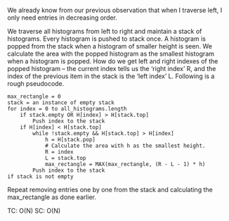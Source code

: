 We already know from our previous observation that when I traverse left, I only need entries in decreasing order.

We traverse all histograms from left to right and maintain a stack of histograms. Every histogram is pushed to stack once. A histogram is popped from the stack when a histogram of smaller height is seen. We calculate the area with the popped histogram as the smallest histogram when a histogram is popped. How do we get left and right indexes of the popped histogram – the current index tells us the ‘right index’ R, and the index of the previous item in the stack is the ‘left index’ L. Following is a rough pseudocode.

    max_rectangle = 0
    stack = an instance of empty stack
    for index = 0 to all_histograms.length
        if stack.empty OR H[index] > H[stack.top]
            Push index to the stack
        if H[index] < H[stack.top]
            while !stack.empty && H[stack.top] > H[index]
                h = H[stack.pop]
                # Calculate the area with h as the smallest height. 
                R = index
                L = stack.top
                max_rectangle = MAX(max_rectangle, (R - L - 1) * h)
            Push index to the stack
    if stack is not empty
Repeat removing entries one by one from the stack and calculating the max_rectangle as done earlier.

TC: O(N)
SC: O(N)